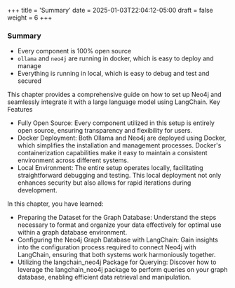 +++
title = 'Summary'
date = 2025-01-03T22:04:12-05:00
draft = false
weight = 6
+++

### Summary

- Every component is 100% open source
- `ollama` and `neo4j` are running in docker, which is easy to deploy and manage
- Everything is running in local, which is easy to debug and test and secured

This chapter provides a comprehensive guide on how to set up Neo4j and seamlessly integrate it with a large language model using LangChain.
Key Features

- Fully Open Source: Every component utilized in this setup is entirely open source, ensuring transparency and flexibility for users.
- Docker Deployment: Both Ollama and Neo4j are deployed using Docker, which simplifies the installation and management processes. Docker's containerization capabilities make it easy to maintain a consistent environment across different systems.
- Local Environment: The entire setup operates locally, facilitating straightforward debugging and testing. This local deployment not only enhances security but also allows for rapid iterations during development.

In this chapter, you have learned:

- Preparing the Dataset for the Graph Database: Understand the steps necessary to format and organize your data effectively for optimal use within a graph database environment.
- Configuring the Neo4j Graph Database with LangChain: Gain insights into the configuration process required to connect Neo4j with LangChain, ensuring that both systems work harmoniously together.
- Utilizing the langchain_neo4j Package for Querying: Discover how to leverage the langchain_neo4j package to perform queries on your graph database, enabling efficient data retrieval and manipulation.
